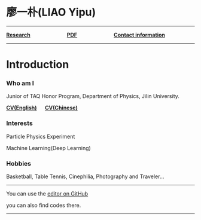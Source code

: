 # 廖一朴(LIAO Yipu)

------



[**Research**](research.md)&emsp;&emsp;&emsp;&emsp;&emsp;&emsp;&emsp;[**PDF**](pdf.md)&emsp;&emsp;&emsp;&emsp;&emsp;&emsp;&emsp;[**Contact information**](information.md)



------



# Introduction
### Who am I
Junior of TAQ Honor Program, Department of Physics, Jilin University.

[**CV(English)**](CV_of_YipuLIAO.pdf)  &emsp;  [**CV(Chinese)**](CV_Chinese.pdf)

### Interests
Particle Physics Experiment

Machine Learning(Deep Learning)

### Hobbies
Basketball, Table Tennis, Cinephilia, Photography and Traveler...


------


You can use the [editor on GitHub](https://github.com/liaoyp0615/liaoyp0615.github.io/edit/master/README.md)

you can also find codes there.

------


